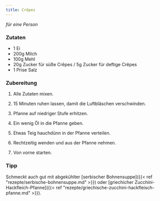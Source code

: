 ```yaml
---
title: Crêpes
---
```

*für eine Person*

### Zutaten
* 1 Ei
* 200g Milch
* 100g Mehl
* 20g Zucker für süße Crêpes / 5g Zucker für deftige Crêpes
* 1 Prise Salz

### Zubereitung
1. Alle Zutaten mixen.
1. 15 Minuten ruhen lassen, damit die Luftbläschen verschwinden.

1. Pfanne auf niedriger Stufe erhitzen.
1. Ein wenig Öl in die Pfanne geben.
1. Etwas Teig hauchdünn in der Pfanne verteilen.
1. Rechtzeitig wenden und aus der Pfanne nehmen.
1. Von vorne starten.

### Tipp
Schmeckt auch gut mit abgekühlter [serbischer Bohnensuppe]({{< ref "rezepte/serbische-bohnensuppe.md" >}}) oder [griechicher Zucchini-Hackfleich-Pfanne]({{< ref "rezepte/griechische-zucchini-hackfleisch-pfanne.md" >}}).